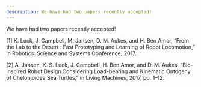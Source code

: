 ```yaml
---
description: We have had two papers recently accepted!
---
```


We have had two papers recently accepted!

[1] K. Luck, J. Campbell, M. Jansen, D. M. Aukes, and H. Ben Amor, “From the Lab to the Desert : Fast Prototyping and Learning of Robot Locomotion,” in Robotics: Science and Systems Conference, 2017.

[2] A. Jansen, K. S. Luck, J. Campbell, H. Ben Amor, and D. M. Aukes, “Bio-inspired Robot Design Considering Load-bearing and Kinematic Ontogeny of Chelonioidea Sea Turtles,” in Living Machines, 2017, pp. 1–12.
